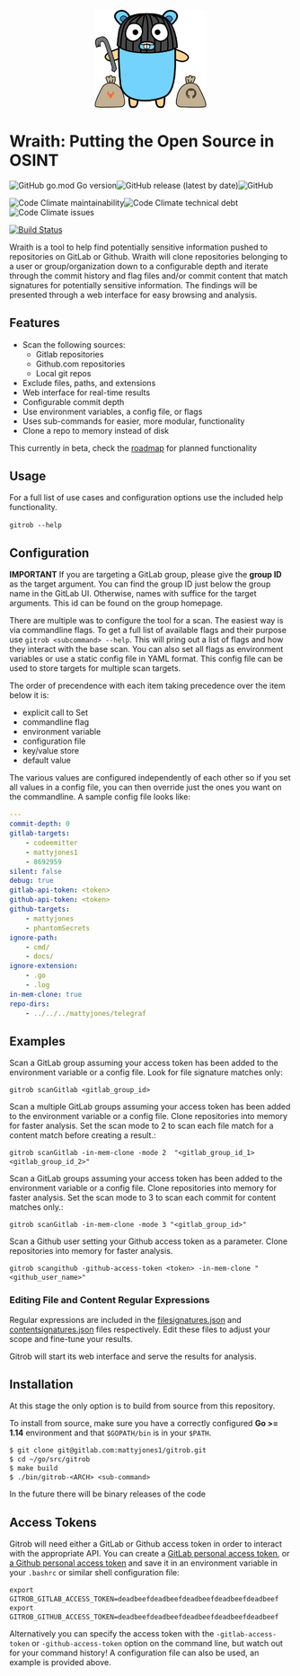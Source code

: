 <p align="center">
  <img src="./static/images/gopher_full.png" alt="Gitrob" width="200" />
</p>

# Wraith: Putting the Open Source in OSINT
![GitHub go.mod Go version](https://img.shields.io/github/go-mod/go-version/mattyjones/gitrob)![GitHub release (latest by date)](https://img.shields.io/github/v/release/mattyjones/gitrob)![GitHub](https://img.shields.io/github/license/mattyjones/gitrob)

![Code Climate maintainability](https://img.shields.io/codeclimate/maintainability/mattyjones/gitrob)![Code Climate technical debt](https://img.shields.io/codeclimate/tech-debt/mattyjones/gitrob)![Code Climate issues](https://img.shields.io/codeclimate/issues/mattyjones/gitrob)

[![Build Status](https://travis-ci.org/mattyjones/wraith.svg?branch=master)](https://travis-ci.org/mattyjones/wraith)


Wraith is a tool to help find potentially sensitive information pushed to repositories on GitLab or Github. Wraith will clone repositories belonging to a user or group/organization down to a configurable depth and iterate through the commit history and flag files and/or commit content that match signatures for potentially sensitive information. The findings will be presented through a web interface for easy browsing and analysis.

## Features

- Scan the following sources:
  - Gitlab repositories
  - Github.com repositories
  - Local git repos
- Exclude files, paths, and extensions
- Web interface for real-time results
- Configurable commit depth
- Use environment variables, a config file, or flags
- Uses sub-commands for easier, more modular, functionality
- Clone a repo to memory instead of disk

This currently in beta, check the [roadmap][1] for planned functionality

## Usage

For a full list of use cases and configuration options use the included help functionality.

`gitrob --help`


## Configuration

**IMPORTANT** If you are targeting a GitLab group, please give the **group ID** as the target argument.  You can find the group ID just below the group name in the GitLab UI.  Otherwise, names with suffice for the target arguments. This id can be found on the group homepage.

There are multiple was to configure the tool for a scan. The easiest way is via commandline flags. To get a full list of available flags and their purpose use `gitrob <subcommand> --help`. This will pring out a list of flags and how they interact with the base scan. You can also set all flags as environment variables or use a static config file in YAML format. This config file can be used to store targets for multiple scan targets.

The order of precendence with each item taking precedence over the item below it is:

- explicit call to Set
- commandline flag
- environment variable
- configuration file
- key/value store
- default value

The various values are configured independently of each other so if you set all values in a config file, you can then override just the ones you want on the commandline. A sample config file looks like:

```yaml
---
commit-depth: 0
gitlab-targets:
    - codeemitter
    - mattyjones1
    - 8692959
silent: false
debug: true
gitlab-api-token: <token>
github-api-token: <token>
github-targets:
    - mattyjones
    - phantomSecrets
ignore-path:
    - cmd/
    - docs/
ignore-extension:
    - .go
    - .log
in-mem-clone: true
repo-dirs:
    - ../../../mattyjones/telegraf
```

## Examples

Scan a GitLab group assuming your access token has been added to the environment variable or a config file.  Look for file signature matches only:

    gitrob scanGitlab <gitlab_group_id>

Scan a multiple GitLab groups assuming your access token has been added to the environment variable or a config file.  Clone repositories into memory for faster analysis.  Set the scan mode to 2 to scan each file match for a content match before creating a result.:

    gitrob scanGitlab -in-mem-clone -mode 2  "<gitlab_group_id_1> <gitlab_group_id_2>"

Scan a GitLab groups assuming your access token has been added to the environment variable or a config file. Clone repositories into memory for faster analysis.  Set the scan mode to 3 to scan each commit for content matches only.:

    gitrob scanGitlab -in-mem-clone -mode 3 "<gitlab_group_id>"

Scan a Github user setting your Github access token as a parameter.  Clone repositories into memory for faster analysis.

    gitrob scangithub -github-access-token <token> -in-mem-clone "<github_user_name>"

### Editing File and Content Regular Expressions

Regular expressions are included in the [filesignatures.json](./rules/filesignatures.json) and [contentsignatures.json](./rules/contentsignatures.json) files respectively.  Edit these files to adjust your scope and fine-tune your results.

Gitrob will start its web interface and serve the results for analysis.

## Installation

At this stage the only option is to build from source from this repository.

To install from source, make sure you have a correctly configured **Go >= 1.14** environment and that `$GOPATH/bin` is in your `$PATH`.

    $ git clone git@gitlab.com:mattyjones1/gitrob.git
    $ cd ~/go/src/gitrob
    $ make build
    $ ./bin/gitrob-<ARCH> <sub-command>
    
In the future there will be binary releases of the code

## Access Tokens

Gitrob will need either a GitLab or Github access token in order to interact with the appropriate API.  You can create a [GitLab personal access token](https://docs.gitlab.com/ee/user/profile/personal_access_tokens.html), or [a Github personal access token](https://help.github.com/articles/creating-a-personal-access-token-for-the-command-line/) and save it in an environment variable in your `.bashrc` or similar shell configuration file:

    export GITROB_GITLAB_ACCESS_TOKEN=deadbeefdeadbeefdeadbeefdeadbeefdeadbeef
    export GITROB_GITHUB_ACCESS_TOKEN=deadbeefdeadbeefdeadbeefdeadbeefdeadbeef

Alternatively you can specify the access token with the `-gitlab-access-token` or `-github-access-token` option on the command line, but watch out for your command history! A configuration file can also be used, an example is provided above.

[1]: docs/development/roadmap.md
